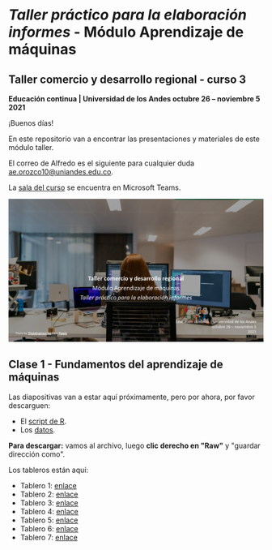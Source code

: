 # *Taller práctico para la elaboración informes* - Módulo Aprendizaje de máquinas
## Taller comercio y desarrollo regional - curso 3
**Educación continua | Universidad de los Andes
octubre 26 – noviembre 5</br>
2021**


¡Buenos días!

En este repositorio van a encontrar las presentaciones y materiales de este módulo taller.

El correo de Alfredo es el siguiente para cualquier duda ae.orozco10@uniandes.edu.co.

La [sala del curso](https://nam10.safelinks.protection.outlook.com/ap/t-59584e83/?url=https%3A%2F%2Fteams.microsoft.com%2Fl%2Fmeetup-join%2F19%253aRxgt0oHArvulfmn5oxQw13R96220vpRqXHzvL4Lnq1Q1%2540thread.tacv2%2F1633030844764%3Fcontext%3D%257b%2522Tid%2522%253a%2522fabd047c-ff48-492a-8bbb-8f98b9fb9cca%2522%252c%2522Oid%2522%253a%25221d86a45e-00b7-4594-a592-b0ffaa82fc62%2522%257d&data=04%7C01%7Cae.orozco10%40uniandes.edu.co%7C3490610f4c1c480b9a8608d9845c0ef0%7Cfabd047cff48492a8bbb8f98b9fb9cca%7C0%7C0%7C637686353599428468%7CUnknown%7CTWFpbGZsb3d8eyJWIjoiMC4wLjAwMDAiLCJQIjoiV2luMzIiLCJBTiI6Ik1haWwiLCJXVCI6Mn0%3D%7C1000&sdata=sfioVcmCpExY06TxL1i%2BrBd8jOl87uJEKBtxW5OoXYU%3D&reserved=0) se encuentra en Microsoft Teams.

![Carátula del curso](https://github.com/alorozco22/taller-comercio-2021/blob/master/img/cover.png)

## Clase 1 - Fundamentos del aprendizaje de máquinas

Las diapositivas van a estar aquí próximamente, pero por ahora, por favor descarguen:
* El [script de R](https://github.com/alorozco22/taller-comercio-2021/blob/master/scripts/2021%2010%2026%20Proceso%20de%20Aprendizaje%20de%20Maquinas.R).
*  Los [datos](https://github.com/alorozco22/taller-comercio-2021/blob/master/data/binary.csv).

**Para descargar:** vamos al archivo, luego **clic derecho en "Raw"** y "guardar dirección como".

Los tableros están aquí:
* Tablero 1: [enlace](https://jamboard.google.com/d/1EydfEJWRsg4PNsqWnGefXe4b7sdCUXS_2oxSUOpDPUU/edit?usp=sharing)
* Tablero 2: [enlace](https://jamboard.google.com/d/1whER4YqSG718UtVidbO4yPBB9YSnUGmlS_6M8I6x4uI/edit?usp=sharing)
* Tablero 3: [enlace](https://jamboard.google.com/d/1tCwSXlssfoGQw_n7W6XWazidpT83qhqMXwzFaTR6y7o/edit?usp=sharing)
* Tablero 4: [enlace](https://jamboard.google.com/d/1wCDbkMP1VpR3GHsopZ50B9569HFtYKGpYfM5k9Jgtq0/edit?usp=sharing)
* Tablero 5: [enlace](https://jamboard.google.com/d/1RgJDHcn7XEQYm0y9VNRTubirCVSox9kcn_7AjzVizyE/edit?usp=sharing)
* Tablero 6: [enlace](https://jamboard.google.com/d/1cBXrJug0PfQk4fEOoqmACbL8mXgl0Kw-gaAatXzml4c/edit?usp=sharing)
* Tablero 7: [enlace](https://jamboard.google.com/d/1a9NEOPsd_3TxbVXqR9RS0XIOWUvwXekookqkuHM4uQ8/edit?usp=sharing)




